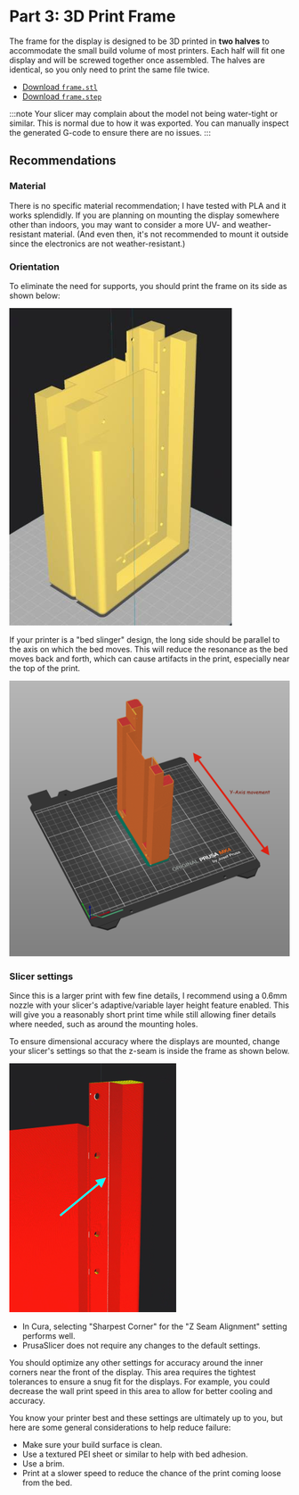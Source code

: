 # Part 3: 3D Print Frame

The frame for the display is designed to be 3D printed in **two halves** to accommodate the small build volume of most printers. Each half will fit one display and will be screwed together once assembled. The halves are identical, so you only need to print the same file twice.

- [Download `frame.stl`](/frame/frame.stl)
- [Download `frame.step`](/frame/frame.step)

:::note
Your slicer may complain about the model not being water-tight or similar. This is normal due to how it was exported. You can manually inspect the generated G-code to ensure there are no issues.
:::

## Recommendations

### Material

There is no specific material recommendation; I have tested with PLA and it works splendidly. If you are planning on mounting the display somewhere other than indoors, you may want to consider a more UV- and weather-resistant material. (And even then, it's not recommended to mount it outside since the electronics are not weather-resistant.)

### Orientation

To eliminate the need for supports, you should print the frame on its side as shown below:

![](_img/3-orientation.jpg)

If your printer is a "bed slinger" design, the long side should be parallel to the axis on which the bed moves. This will reduce the resonance as the bed moves back and forth, which can cause artifacts in the print, especially near the top of the print.

![](_img/3-bedslinger.png)

### Slicer settings

Since this is a larger print with few fine details, I recommend using a 0.6mm nozzle with your slicer's adaptive/variable layer height feature enabled. This will give you a reasonably short print time while still allowing finer details where needed, such as around the mounting holes.

To ensure dimensional accuracy where the displays are mounted, change your slicer's settings so that the z-seam is inside the frame as shown below.

![](_img/3-zseam.png)

- In Cura, selecting "Sharpest Corner" for the "Z Seam Alignment" setting performs well.
- PrusaSlicer does not require any changes to the default settings.

You should optimize any other settings for accuracy around the inner corners near the front of the display. This area requires the tightest tolerances to ensure a snug fit for the displays. For example, you could decrease the wall print speed in this area to allow for better cooling and accuracy.

You know your printer best and these settings are ultimately up to you, but here are some general considerations to help reduce failure:

- Make sure your build surface is clean.
- Use a textured PEI sheet or similar to help with bed adhesion.
- Use a brim.
- Print at a slower speed to reduce the chance of the print coming loose from the bed.
